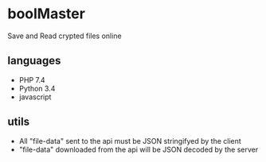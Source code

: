 # boolMaster
Save and Read crypted files online

## languages
 * PHP 7.4
 * Python 3.4
 * javascript

## utils
 * All "file-data" sent to the api must be JSON stringifyed by the client
 * "file-data" downloaded from the api will be JSON decoded by the server